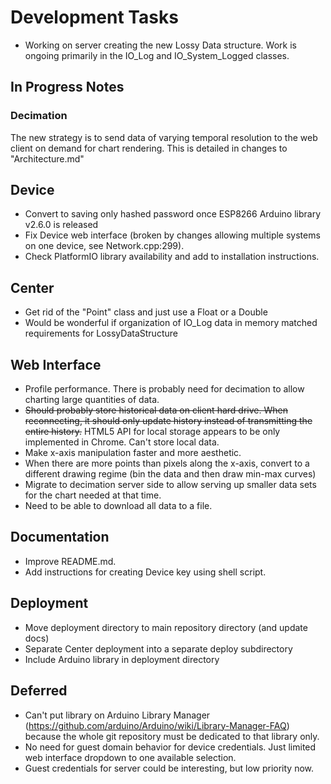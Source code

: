 # **Development Tasks**
* Working on server creating the new Lossy Data structure. Work is ongoing primarily in the IO_Log and IO_System_Logged classes.

## In Progress Notes
### Decimation
The new strategy is to send data of varying temporal resolution to the web client on demand for chart rendering. This is detailed in changes to "Architecture.md"

## Device
* Convert to saving only hashed password once ESP8266 Arduino library v2.6.0 is released
* Fix Device web interface (broken by changes allowing multiple systems on one device, see Network.cpp:299).
* Check PlatformIO library availability and add to installation instructions.

## Center
* Get rid of the "Point" class and just use a Float or a Double
* Would be wonderful if organization of IO_Log data in memory matched requirements for LossyDataStructure

## Web Interface
* Profile performance. There is probably need for decimation to allow charting large quantities of data.
* ~~Should probably store historical data on client hard drive. When reconnecting, it should only update history instead of transmitting the entire history.~~ HTML5 API for local storage appears to be only implemented in Chrome. Can't store local data.
* Make x-axis manipulation faster and more aesthetic.
* When there are more points than pixels along the x-axis, convert to a different drawing regime (bin the data and then draw min-max curves)
* Migrate to decimation server side to allow serving up smaller data sets for the chart needed at that time. 
* Need to be able to download all data to a file.

## Documentation
* Improve README.md.
* Add instructions for creating Device key using shell script.

## Deployment
* Move deployment directory to main repository directory (and update docs)
* Separate Center deployment into a separate deploy subdirectory
* Include Arduino library in deployment directory

## Deferred
* Can't put library on Arduino Library Manager (https://github.com/arduino/Arduino/wiki/Library-Manager-FAQ) because the whole git repository must be dedicated to that library only.
* No need for guest domain behavior for device credentials. Just limited web interface dropdown to one available selection.
* Guest credentials for server could be interesting, but low priority now.